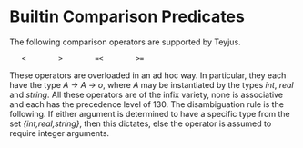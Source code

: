 # Builtin Comparison Predicates #

The following comparison operators are supported by Teyjus.

```
   <        >        =<        >=
```

These operators are overloaded in an ad hoc way. In particular, they each have the type _A -> A -> o_, where _A_ may be instantiated by the types _int_, _real_ and _string_. All these operators are of the infix variety, none is associative and each has the precedence level of 130. The disambiguation rule is the following. If either argument is determined to have a specific type from the set _{int,real,string}_, then this dictates, else the operator is assumed to require integer arguments.